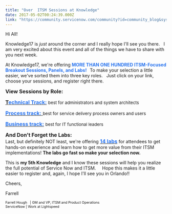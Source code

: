 ```yaml
---
title: "Over  ITSM Sessions at Knowledge"
date: 2017-05-02T00:24:39.000Z
link: "https://community.servicenow.com/community?id=community_blog&sys_id=95dda6e9dbd0dbc01dcaf3231f961919"
---
```

<p>Hi All!</p><p>Knowledge17 is <span style="font-style: normal;"><em>just</em></span> around the corner and I really hope I'll see you there.   I am very excited about this event and all of the things we have to share with you next week.</p><p></p><p>At Knowledge17, we're offering <span style="color: #2873ee;"><strong>MORE THAN ONE HUNDRED ITSM-Focused Breakout Sessions, Panels, and Labs!   </strong></span>To make your selection a little easier, we've sorted them into three key roles.   Just click on your link, choose your sessions, and register right there.<strong> </strong></p><p></p><p><span style="font-size: 12pt;"><strong>View Sessions by Role:</strong></span></p><p><span style="font-size: 12pt;"><a _jive_internal="true" href="https://goo.gl/MxEQs0" target="_blank"><strong>T<span style="color: #2873ee;">echnical Track:</span></strong></a> <span style="font-size: 10pt;">best for administrators and system architects </span></span></p><p><span style="font-size: 12pt;"><span style="color: #2873ee;"><a _jive_internal="true" href="https://goo.gl/jPEY4t" target="_blank"><span style="color: #2873ee;"><strong>Process track:</strong> </span></a></span><span style="font-size: 10pt;">best for service delivery process owners and users</span></span></p><p><span style="font-size: 12pt;"><span style="color: #2873ee;"><a _jive_internal="true" href="https://goo.gl/zopgbF" target="_blank"><span style="color: #2873ee;"><strong>Business track:</strong></span></a></span> <span style="font-size: 10pt;">best for IT functional leaders</span></span></p><p></p><p><span style="font-size: 12pt;"><strong>And Don't Forget the Labs:</strong></span><br/> Last, but definitely NOT least, we're offering<span style="font-size: 12pt; color: #2873ee;"> <a _jive_internal="true" href="https://goo.gl/P7YLZZ" target="_blank"><span style="color: #2873ee;"><strong>14 labs</strong></span></a></span> for attendees to get hands-on experience and learn how to get more value from their ITSM implementations! <strong>The labs go fast so make your selection now.</strong></p><p></p><p>This is <strong>my 5th Knowledge</strong> and I know these sessions will help you realize the full potential of Service Now and ITSM.     Hope this makes it a little easier to register and, again, I hope I'll see you in Orlando!!</p><p></p><p>Cheers,</p><p>Farrell</p><p><span style="font-size: 8pt;">Farrell Hough   | GM and VP, ITSM and Product Operations</span><br/><span style="font-size: 8pt;">ServiceNow | Work at Lightspeed</span></p>